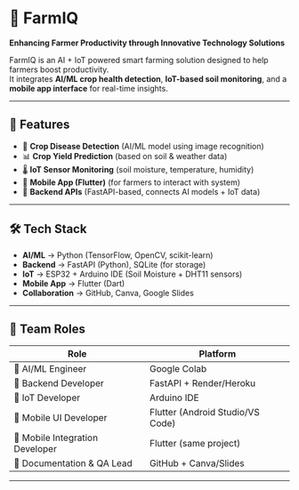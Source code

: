 # 🌱 FarmIQ

**Enhancing Farmer Productivity through Innovative Technology Solutions**

FarmIQ is an AI + IoT powered smart farming solution designed to help farmers boost productivity.  
It integrates **AI/ML crop health detection**, **IoT-based soil monitoring**, and a **mobile app interface** for real-time insights.  

---

## 🚀 Features
- 📸 **Crop Disease Detection** (AI/ML model using image recognition)  
- 📊 **Crop Yield Prediction** (based on soil & weather data)  
- 🌡 **IoT Sensor Monitoring** (soil moisture, temperature, humidity)  
- 📱 **Mobile App (Flutter)** (for farmers to interact with system)  
- 🔗 **Backend APIs** (FastAPI-based, connects AI models + IoT data)  

---

## 🛠 Tech Stack
- **AI/ML** → Python (TensorFlow, OpenCV, scikit-learn)  
- **Backend** → FastAPI (Python), SQLite (for storage)  
- **IoT** → ESP32 + Arduino IDE (Soil Moisture + DHT11 sensors)  
- **Mobile App** → Flutter (Dart)  
- **Collaboration** → GitHub, Canva, Google Slides  

---

## 👥 Team Roles
| Role | Platform |
|------|----------|
| 🤖 AI/ML Engineer | Google Colab |
| 🔧 Backend Developer | FastAPI + Render/Heroku |
| 📡 IoT Developer | Arduino IDE |
| 🎨 Mobile UI Developer | Flutter (Android Studio/VS Code) |
| 🔌 Mobile Integration Developer | Flutter (same project) |
| 📑 Documentation & QA Lead | GitHub + Canva/Slides |

---

